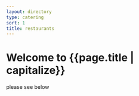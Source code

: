 ```yaml
---
layout: directory
type: catering
sort: 1
title: restaurants
---
```

# Welcome to {{page.title | capitalize}}

please see below